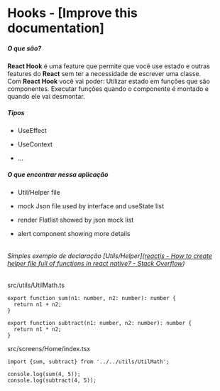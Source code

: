 # Hooks - [Improve this documentation]

##### O que são?

**React Hook** é uma feature que permite que você use estado e outras features do **React** sem ter a necessidade de escrever uma classe. Com **React Hook** você vai poder: Utilizar estado em funções que são componentes. Executar funções quando o componente é montado e quando ele vai desmontar.

##### Tipos

* UseEffect

* UseContext

* ...

##### O que encontrar nessa aplicação

* Util/Helper file

* mock Json file used by interface and useState list

* render Flatlist showed by json mock list

* alert component showing more details

###### 

###### Simples exemplo de declaração [Utils/Helper]([reactjs - How to create helper file full of functions in react native? - Stack Overflow](https://stackoverflow.com/questions/38402025/how-to-create-helper-file-full-of-functions-in-react-native))

src/utils/UtilMath.ts

```
export function sum(n1: number, n2: number): number {
  return n1 + n2;
}

export function subtract(n1: number, n2: number): number {
  return n1 * n2;
}
```

src/screens/Home/index.tsx

    import {sum, subtract} from '../../utils/UtilMath';
    
    console.log(sum(4, 5));
    console.log(subtract(4, 5));

##### 

